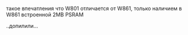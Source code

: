 
такое впечатления что W801 отличается от W861, только наличием в W861 встроенной 2MB PSRAM

..допилили...




